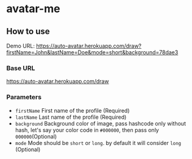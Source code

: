 # avatar-me

## How to use

Demo URL: https://auto-avatar.herokuapp.com/draw?firstName=John&lastName=Doe&mode=short&background=78dae3

### Base URL

https://auto-avatar.herokuapp.com/draw

### Parameters

- `firstName` First name of the profile (Required)
- `lastName` Last name of the profile (Required)
- `background` Background color of image, pass hashcode only without hash, let's say your color code in `#000000`, then pass only `000000`(Optional)
- `mode` Mode should be `short` or `long`. by default it will consider `long` (Optional)
